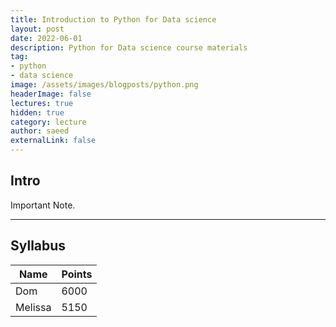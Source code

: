 ```yaml
---
title: Introduction to Python for Data science
layout: post
date: 2022-06-01
description: Python for Data science course materials
tag:
- python
- data science
image: /assets/images/blogposts/python.png
headerImage: false
lectures: true
hidden: true
category: lecture
author: saeed
externalLink: false
---
```


## Intro

<span class="evidence">Important Note.</span>

---

## Syllabus

<table class="styled-table">
    <thead>
        <tr>
            <th>Name</th>
            <th>Points</th>
        </tr>
    </thead>
    <tbody>
        <tr>
            <td>Dom</td>
            <td>6000</td>
        </tr>
        <tr class="active-row">
            <td>Melissa</td>
            <td>5150</td>
        </tr>
        <!-- and so on... -->
    </tbody>
</table>



